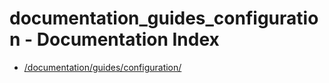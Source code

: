 # documentation_guides_configuration - Documentation Index

- [/documentation/guides/configuration/](./_documentation_guides_configuration_.md)
